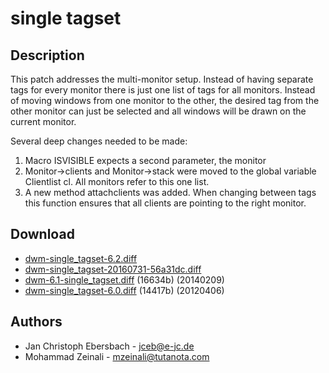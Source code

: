 single tagset
=============

Description
-----------
This patch addresses the multi-monitor setup. Instead of having separate tags
for every monitor there is just one list of tags for all monitors. Instead of
moving windows from one monitor to the other, the desired tag from the other
monitor can just be selected and all windows will be drawn on the current
monitor.

Several deep changes needed to be made:
1. Macro ISVISIBLE expects a second parameter, the monitor
2. Monitor->clients and Monitor->stack were moved to the global variable
   Clientlist cl. All monitors refer to this one list.
3. A new method attachclients was added. When changing between tags this
   function ensures that all clients are pointing to the right monitor.

Download
--------
* [dwm-single\_tagset-6.2.diff](dwm-single_tagset-6.2.diff)
* [dwm-single\_tagset-20160731-56a31dc.diff](dwm-single_tagset-20160731-56a31dc.diff)
* [dwm-6.1-single\_tagset.diff](dwm-6.1-single_tagset.diff) (16634b) (20140209)
* [dwm-single\_tagset-6.0.diff](dwm-single_tagset-6.0.diff) (14417b) (20120406)

Authors
-------
* Jan Christoph Ebersbach - <jceb@e-jc.de>
* Mohammad Zeinali - <mzeinali@tutanota.com>
